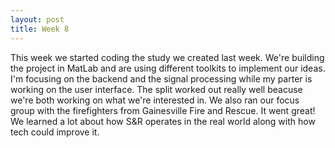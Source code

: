 ```yaml
---
layout: post
title: Week 8
---
```

This week we started coding the study we created last week. We're building the project in MatLab and are using different toolkits to implement our ideas. I'm focusing on the backend and the signal processing while my parter is working on the user interface. The split worked out really well beacuse we're both working on what we're interested in. We also ran our focus group with the firefighters from Gainesville Fire and Rescue. It went great! We learned a lot about how S&R operates in the real world along with how tech could improve it.

